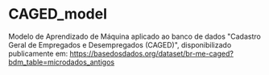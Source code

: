 # CAGED_model
Modelo de Aprendizado de Máquina aplicado ao banco de dados "Cadastro Geral de Empregados e Desempregados (CAGED)", disponibilizado publicamente em: https://basedosdados.org/dataset/br-me-caged?bdm_table=microdados_antigos 
